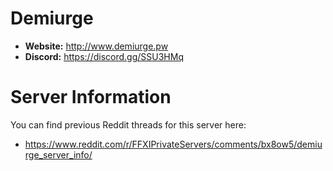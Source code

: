 # Demiurge

  - **Website:** http://www.demiurge.pw
  - **Discord:** https://discord.gg/SSU3HMq

# Server Information

You can find previous Reddit threads for this server here:

  - https://www.reddit.com/r/FFXIPrivateServers/comments/bx8ow5/demiurge_server_info/
